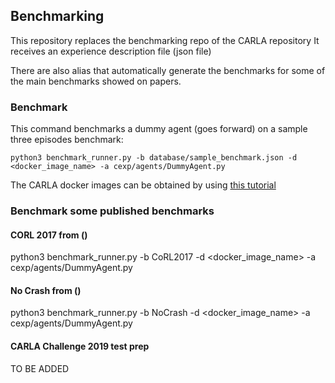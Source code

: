 ## Benchmarking


This repository replaces the benchmarking repo of the CARLA repository
It receives an experience description file (json file) 

There are also alias that automatically generate the benchmarks
for some of the main benchmarks showed on papers.



### Benchmark 
This command benchmarks a dummy agent (goes forward) on a sample
three episodes benchmark: 

    python3 benchmark_runner.py -b database/sample_benchmark.json -d <docker_image_name> -a cexp/agents/DummyAgent.py

The  CARLA docker images can be obtained by using [this tutorial](https://carla.readthedocs.io/en/latest/carla_docker/)

### Benchmark some published benchmarks

#### CORL 2017 from ()

python3 benchmark_runner.py -b CoRL2017 -d <docker_image_name> -a cexp/agents/DummyAgent.py

#### No Crash from ()

python3 benchmark_runner.py -b NoCrash -d <docker_image_name> -a cexp/agents/DummyAgent.py

#### CARLA Challenge 2019 test prep 

TO BE ADDED

